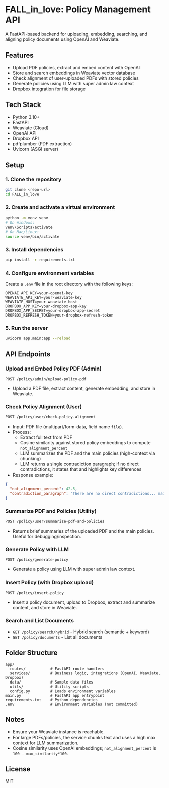 # FALL_in_love: Policy Management API

A FastAPI-based backend for uploading, embedding, searching, and aligning policy documents using OpenAI and Weaviate.

## Features
- Upload PDF policies, extract and embed content with OpenAI
- Store and search embeddings in Weaviate vector database
- Check alignment of user-uploaded PDFs with stored policies
- Generate policies using LLM with super admin law context
- Dropbox integration for file storage

## Tech Stack
- Python 3.10+
- FastAPI
- Weaviate (Cloud)
- OpenAI API
- Dropbox API
- pdfplumber (PDF extraction)
- Uvicorn (ASGI server)

## Setup

### 1. Clone the repository
```bash
git clone <repo-url>
cd FALL_in_love
```

### 2. Create and activate a virtual environment
```bash
python -m venv venv
# On Windows:
venv\Scripts\activate
# On Mac/Linux:
source venv/bin/activate
```

### 3. Install dependencies
```bash
pip install -r requirements.txt
```

### 4. Configure environment variables
Create a `.env` file in the root directory with the following keys:
```
OPENAI_API_KEY=your-openai-key
WEAVIATE_API_KEY=your-weaviate-key
WEAVIATE_HOST=your-weaviate-host
DROPBOX_APP_KEY=your-dropbox-app-key
DROPBOX_APP_SECRET=your-dropbox-app-secret
DROPBOX_REFRESH_TOKEN=your-dropbox-refresh-token
```

### 5. Run the server
```bash
uvicorn app.main:app --reload
```

## API Endpoints

### Upload and Embed Policy PDF (Admin)
`POST /policy/admin/upload-policy-pdf`
- Upload a PDF file, extract content, generate embedding, and store in Weaviate.

### Check Policy Alignment (User)
`POST /policy/user/check-policy-alignment`
- Input: PDF file (multipart/form-data, field name `file`).
- Process:
  - Extract full text from PDF
  - Cosine similarity against stored policy embeddings to compute `not_alignment_percent`
  - LLM summarizes the PDF and the main policies (high-context via chunking)
  - LLM returns a single contradiction paragraph; if no direct contradictions, it states that and highlights key differences
- Response example:
```json
{
  "not_alignment_percent": 42.5,
  "contradiction_paragraph": "There are no direct contradictions... main differences are ..."
}
```

### Summarize PDF and Policies (Utility)
`POST /policy/user/summarize-pdf-and-policies`
- Returns brief summaries of the uploaded PDF and the main policies. Useful for debugging/inspection.

### Generate Policy with LLM
`POST /policy/generate-policy`
- Generate a policy using LLM with super admin law context.

### Insert Policy (with Dropbox upload)
`POST /policy/insert-policy`
- Insert a policy document, upload to Dropbox, extract and summarize content, and store in Weaviate.

### Search and List Documents
- `GET /policy/search/hybrid` - Hybrid search (semantic + keyword)
- `GET /policy/documents` - List all documents

## Folder Structure
```
app/
  routes/           # FastAPI route handlers
  services/         # Business logic, integrations (OpenAI, Weaviate, Dropbox)
  data/             # Sample data files
  utils/            # Utility scripts
  config.py         # Loads environment variables
main.py             # FastAPI app entrypoint
requirements.txt    # Python dependencies
.env                # Environment variables (not committed)
```

## Notes
- Ensure your Weaviate instance is reachable.
- For large PDFs/policies, the service chunks text and uses a high max context for LLM summarization.
- Cosine similarity uses OpenAI embeddings; `not_alignment_percent` is `100 - max_similarity*100`.

## License
MIT
